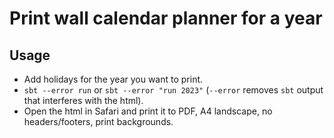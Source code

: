 # Print wall calendar planner for a year

## Usage

- Add holidays for the year you want to print.
- `sbt --error run` or `sbt --error "run 2023"` (`--error` removes `sbt` output that interferes with
  the html).
- Open the html in Safari and print it to PDF, A4 landscape, no headers/footers, print backgrounds.
